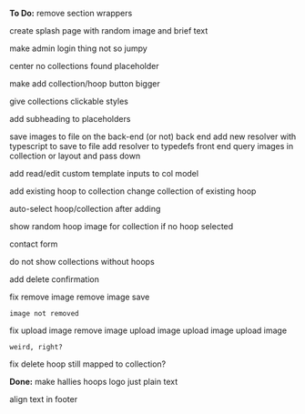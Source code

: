 **To Do:**
remove section wrappers

create splash page with random image and brief text


make admin login thing not so jumpy

center no collections found placeholder

make add collection/hoop button bigger

give collections clickable styles

add subheading to placeholders

save images to file on the back-end (or not)
	back end
		add new resolver with typescript to save to file
		add resolver to typedefs
	front end
		query images in collection or layout and pass down

add read/edit custom template inputs to col model

add existing hoop to collection
change collection of existing hoop

auto-select hoop/collection after adding

show random hoop image for collection if no hoop selected

contact form

do not show collections without hoops

add delete confirmation

fix remove image
	remove image
	save
	
	image not removed

fix upload image
	remove image
	upload image
	upload image
	upload image

	weird, right?

fix delete hoop
	still mapped to collection?

**Done:**
make hallies hoops logo just plain text

align text in footer
